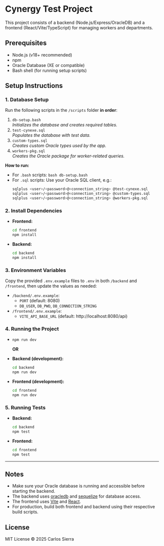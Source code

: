 # Cynergy Test Project

This project consists of a backend (Node.js/Express/OracleDB) and a frontend (React/Vite/TypeScript) for managing workers and departments.

## Prerequisites

- Node.js (v18+ recommended)
- npm
- Oracle Database (XE or compatible)
- Bash shell (for running setup scripts)

## Setup Instructions

### 1. Database Setup

Run the following scripts in the `/scripts` folder **in order**:

1. `db-setup.bash`  
   _Initializes the database and creates required tables._
2. `test-cynexe.sql`  
   _Populates the database with test data._
3. `custom-types.sql`  
   _Creates custom Oracle types used by the app._
4. `workers-pkg.sql`  
   _Creates the Oracle package for worker-related queries._

**How to run:**

- For `.bash` scripts: `bash db-setup.bash`
- For `.sql` scripts: Use your Oracle SQL client, e.g.:
  ```bash
  sqlplus <user>/<password>@<connection_string> @test-cynexe.sql
  sqlplus <user>/<password>@<connection_string> @custom-types.sql
  sqlplus <user>/<password>@<connection_string> @workers-pkg.sql
  ```

### 2. Install Dependencies

- **Frontend:**
  ```bash
  cd frontend
  npm install
  ```
- **Backend:**
  ```bash
  cd backend
  npm install
  ```

### 3. Environment Variables

Copy the provided `.env.example` files to `.env` in both `/backend` and `/frontend`, then update the values as needed:

- `/backend/.env.example`:
  - `PORT` (default: 8080)
  - `DB_USER`, `DB_PWD`, `DB_CONNECTION_STRING`
- `/frontend/.env.example`:
  - `VITE_API_BASE_URL` (default: http://localhost:8080/api)

### 4. Running the Project

- ```bash
  npm run dev
  ```

  **OR**

- **Backend (development):**
  ```bash
  cd backend
  npm run dev
  ```
- **Frontend (development):**
  ```bash
  cd frontend
  npm run dev
  ```

### 5. Running Tests

- **Backend:**
  ```bash
  cd backend
  npm test
  ```
- **Frontend:**
  ```bash
  cd frontend
  npm test
  ```

---

## Notes

- Make sure your Oracle database is running and accessible before starting the backend.
- The backend uses [oracledb](https://www.npmjs.com/package/oracledb) and [sequelize](https://sequelize.org/) for database access.
- The frontend uses [Vite](https://vitejs.dev/) and [React](https://react.dev/).
- For production, build both frontend and backend using their respective build scripts.

## License

MIT License © 2025 Carlos Sierra

